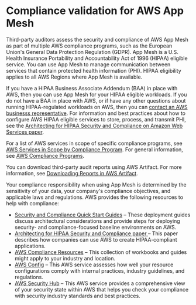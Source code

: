 # Compliance validation for AWS App Mesh<a name="compliance"></a>

Third\-party auditors assess the security and compliance of AWS App Mesh as part of multiple AWS compliance programs, such as the European Union's General Data Protection Regulation \(GDPR\)\. App Mesh is a U\.S\. Health Insurance Portability and Accountability Act of 1996 \(HIPAA\) eligible service\. You can use App Mesh to manage communication between services that contain protected health information \(PHI\)\. HIPAA eligibility applies to all AWS Regions where App Mesh is available\. 

If you have a HIPAA Business Associate Addendum \(BAA\) in place with AWS, then you can use App Mesh for your HIPAA eligible workloads\. If you do not have a BAA in place with AWS, or if have any other questions about running HIPAA\-regulated workloads on AWS, then you can [contact an AWS businesss representative](https://pages.awscloud.com/compliance-contact-us.html)\. For information and best practices about how to configure AWS HIPAA eligible services to store, process, and transmit PHI, see the [Architecting for HIPAA Security and Compliance on Amazon Web Services paper](https://d0.awsstatic.com/whitepapers/compliance/AWS_HIPAA_Compliance_Whitepaper.pdf)\. 

For a list of AWS services in scope of specific compliance programs, see [AWS Services in Scope by Compliance Program](http://aws.amazon.com/compliance/services-in-scope/)\. For general information, see [AWS Compliance Programs](http://aws.amazon.com/compliance/programs/)\.

You can download third\-party audit reports using AWS Artifact\. For more information, see [Downloading Reports in AWS Artifact](https://docs.aws.amazon.com/artifact/latest/ug/downloading-documents.html)\.

Your compliance responsibility when using App Mesh is determined by the sensitivity of your data, your company's compliance objectives, and applicable laws and regulations\. AWS provides the following resources to help with compliance:
+ [Security and Compliance Quick Start Guides](http://aws.amazon.com/quickstart/?awsf.quickstart-homepage-filter=categories%23security-identity-compliance) – These deployment guides discuss architectural considerations and provide steps for deploying security\- and compliance\-focused baseline environments on AWS\.
+ [Architecting for HIPAA Security and Compliance paper ](https://d0.awsstatic.com/whitepapers/compliance/AWS_HIPAA_Compliance_Whitepaper.pdf) – This paper describes how companies can use AWS to create HIPAA\-compliant applications\.
+ [AWS Compliance Resources](http://aws.amazon.com/compliance/resources/) – This collection of workbooks and guides might apply to your industry and location\.
+ [AWS Config](https://docs.aws.amazon.com/config/latest/developerguide/evaluate-config.html) – This AWS service assesses how well your resource configurations comply with internal practices, industry guidelines, and regulations\.
+ [AWS Security Hub](https://docs.aws.amazon.com/securityhub/latest/userguide/what-is-securityhub.html) – This AWS service provides a comprehensive view of your security state within AWS that helps you check your compliance with security industry standards and best practices\.